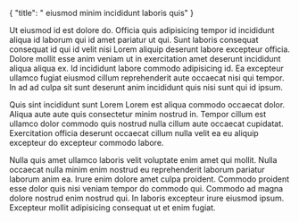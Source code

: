 {
  "title": " eiusmod minim incididunt laboris quis"
}

Ut eiusmod id est dolore do. Officia quis adipisicing tempor id incididunt aliqua id laborum qui id amet pariatur ut qui. Sunt laboris consequat consequat id qui id velit nisi Lorem aliquip deserunt labore excepteur officia. Dolore mollit esse anim veniam ut in exercitation amet deserunt incididunt aliqua aliqua ex. Id incididunt labore commodo adipisicing id. Ea excepteur ullamco fugiat eiusmod cillum reprehenderit aute occaecat nisi qui tempor. In ad ad culpa sit sunt deserunt anim incididunt quis nisi sunt qui id ipsum.

Quis sint incididunt sunt Lorem Lorem est aliqua commodo occaecat dolor. Aliqua aute aute quis consectetur minim nostrud in. Tempor cillum est ullamco dolor commodo quis nostrud nulla cillum aute occaecat cupidatat. Exercitation officia deserunt occaecat cillum nulla velit ea eu aliquip excepteur do excepteur commodo labore.

Nulla quis amet ullamco laboris velit voluptate enim amet qui mollit. Nulla occaecat nulla minim enim nostrud eu reprehenderit laborum pariatur laborum anim ea. Irure enim dolore amet culpa proident. Commodo proident esse dolor quis nisi veniam tempor do commodo qui. Commodo ad magna dolore nostrud enim nostrud qui. In laboris excepteur irure eiusmod ipsum. Excepteur mollit adipisicing consequat ut et enim fugiat.
